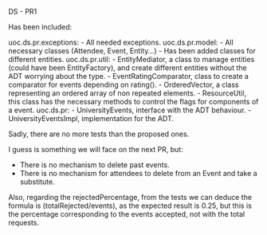 DS - PR1

Has been included:

uoc.ds.pr.exceptions:
    - All needed exceptions.
uoc.ds.pr.model:
    - All necessary classes (Attendee, Event, Entity...)
    - Has been added classes for different entities.
uoc.ds.pr.util:
    - EntityMediator, a class to manage entities (could have been EntityFactory), and create different entities
        without the ADT worrying about the type.
    - EventRatingComparator, class to create a comparator for events depending on rating().
    - OrderedVector, a class representing an ordered array of non repeated elements.
    - ResourceUtil, this class has the necessary methods to control the flags for components of a event.
uoc.ds.pr:
    - UniversityEvents, interface with the ADT behaviour.
    - UniversityEventsImpl, implementation for the ADT.

Sadly, there are no more tests than the proposed ones.

I guess is something we will face on the next PR, but:
- There is no mechanism to delete past events.
- There is no mechanism for attendees to delete from an Event and take a substitute.

Also, regarding the rejectedPercentage, from the tests we can deduce the formula is
(totalRejected/events), as the expected result is 0.25, but this is the percentage 
corresponding to the events accepted, not with the total requests. 

